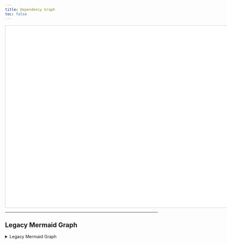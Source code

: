 ```yaml
---
title: Dependency Graph
toc: false
---
```


<script type="importmap">
      {
        "imports": {
          "sigma": "https://cdnjs.cloudflare.com/ajax/libs/sigma.js/3.0.0/sigma.min.js",
          "graphology": "https://cdn.jsdelivr.net/npm/graphology@0.26.0/dist/graphology.umd.min.js",
          "graphologyLibrary": "https://cdn.jsdelivr.net/npm/graphology-library/dist/graphology-library.min.js"
        }
      } 
</script>

<div id="graphcontainer" style="width: 800px; height: 600px; background: white; border: 1px solid #ccc;"></div>

<script type="module">
import * as sigma from 'sigma';
import 'graphology'; // has no exports, import all
import 'graphologyLibrary'; // has no exports, import all
// The main function to set up the graph
async function setupGraph() {
  const container = document.getElementById("graphcontainer");
  const graphDataUrl = 'https://raw.githubusercontent.com/do-me/Test/refs/heads/main/sigmatest3.json';

  try {
    // 1. Fetch the external data file
    const response = await fetch(graphDataUrl);
    const fileContent = await response.json();
    console.log(fileContent)

    // 2. Parse the JavaScript file content to get the data object
    // This creates a function that, when called, executes the code from the file
    // and returns the `sigmaGraphData` object.
    //const getData = new Function(`${fileContent}; return sigmaGraphData;`);
    const sigmaGraphData = fileContent;


    // 3. Create a graphology instance from the loaded data
    const graph = new graphology.Graph()
    sigmaGraphData.nodes.forEach(node => {
        graph.addNode(node.id, { ...node });
    });
    // The provided file has an empty edges array, but this will handle it if you add edges later
    sigmaGraphData.edges.forEach(edge => {
        // Ensure source and target are defined for each edge
        if (edge.source && edge.target) {
            graph.addEdge(edge.source, edge.target, { ...edge, type: 'arrow', size: 2 });
        }
    });

    // Initial layout (optional, but good for positioning nodes without x/y)
    // If your nodes already have x/y coordinates as in your file, you can skip this part
    // or use it as a starting point. Sigma.js will use the x/y attributes from the data.
    // circular.assign(graph);

    // 4. Run the ForceAtlas2 layout algorithm if you want to dynamically position nodes
    // Your data already has x/y, so this is optional but can help untangle the graph.
    // Infer settings from graph & assign
    const settings = graphologyLibrary.layoutForceAtlas2.inferSettings(graph);
    graphologyLibrary.layoutForceAtlas2.assign(graph, {
      iterations: 50,
      settings: settings
    });

    // 5. Instantiate sigma.js and render the graph
    const renderer = new Sigma(graph, container, {
        // We draw labels on top of the nodes:
        labelRenderer: (context, data) => {
            const size = data.size;
            const font = `bold ${size}px Arial`;
            context.font = font;
            context.fillStyle = "#333";
            context.textAlign = "center";
            context.textBaseline = "middle";
            context.fillText(data.label, data.x, data.y + size + 3);
        }
    });

  } catch (error) {
    console.error("Failed to load or render graph:", error);
    container.innerHTML = "Could not load the graph data. Please check the console for errors.";
  }
}

// Run the setup function
setupGraph();

</script>
---

## Legacy Mermaid Graph 

<details style="width: fit-content">
  <summary>Legacy Mermaid Graph</summary>

```mermaid
flowchart TD;
    id_geopositioning(["<a href='../geopositioning'>Geopositioning</a>"]) --> id_geolocating(["<a href='../geolocating'>Geolocating</a>"]);
    id_object(["<a href='../object'>Object</a>"]) --> id_geolocating(["<a href='../geolocating'>Geolocating</a>"]);
    id_object(["<a href='../object'>Object</a>"]) --> id_laboratory_observation(["<a href='../laboratory_observation'>Laboratory Observation</a>"]);
    id_sensor(["<a href='../sensor'>Sensor</a>"]) --> id_observation(["<a href='../observation'>Observation</a>"]);
    id_sensor(["<a href='../sensor'>Sensor</a>"]) --> id_auxiliary_data(["<a href='../auxiliary_data'>Auxiliary Data</a>"]);
    id_sensor(["<a href='../sensor'>Sensor</a>"]) --> id_band_central_wavelength(["<a href='../band_central_wavelength'>Band Central Wavelength</a>"]);
    id_sensor(["<a href='../sensor'>Sensor</a>"]) --> id_calibration(["<a href='../calibration'>Calibration</a>"]);
    id_sensor(["<a href='../sensor'>Sensor</a>"]) --> id_geolocating(["<a href='../geolocating'>Geolocating</a>"]);
    id_sensor(["<a href='../sensor'>Sensor</a>"]) --> id_in-situ_observation(["<a href='../in-situ_observation'>In-situ Observation</a>"]);
    id_sensor(["<a href='../sensor'>Sensor</a>"]) --> id_ancillary_data(["<a href='../ancillary_data'>Ancillary Data</a>"]);
    id_model(["<a href='../model'>Model</a>"]) --> id_vertical_levels(["<a href='../vertical_levels'>Vertical Levels</a>"]);
    id_model(["<a href='../model'>Model</a>"]) --> id_time_of_day(["<a href='../time_of_day'>Time Of Day</a>"]);
    id_model(["<a href='../model'>Model</a>"]) --> id_calibration(["<a href='../calibration'>Calibration</a>"]);
    id_model(["<a href='../model'>Model</a>"]) --> id_temporal_resolution(["<a href='../temporal_resolution'>Temporal Resolution</a>"]);
    id_model(["<a href='../model'>Model</a>"]) --> id_geolocating(["<a href='../geolocating'>Geolocating</a>"]);
    id_model(["<a href='../model'>Model</a>"]) --> id_time_of_year(["<a href='../time_of_year'>Time Of Year</a>"]);
    id_data(["<a href='../data'>Data</a>"]) --> id_information(["<a href='../information'>Information</a>"]);
    id_data(["<a href='../data'>Data</a>"]) --> id_user(["<a href='../user'>User</a>"]);
    id_data(["<a href='../data'>Data</a>"]) --> id_validation(["<a href='../validation'>Validation</a>"]);
    id_data(["<a href='../data'>Data</a>"]) --> id_auxiliary_data(["<a href='../auxiliary_data'>Auxiliary Data</a>"]);
    id_data(["<a href='../data'>Data</a>"]) --> id_observation(["<a href='../observation'>Observation</a>"]);
    id_data(["<a href='../data'>Data</a>"]) --> id_replicability(["<a href='../replicability'>Replicability</a>"]);
    id_data(["<a href='../data'>Data</a>"]) --> id_geographic_data(["<a href='../geographic_data'>Geographic Data</a>"]);
    id_data(["<a href='../data'>Data</a>"]) --> id_calibration(["<a href='../calibration'>Calibration</a>"]);
    id_data(["<a href='../data'>Data</a>"]) --> id_area_of_interest(["<a href='../area_of_interest'>Area Of Interest</a>"]);
    id_data(["<a href='../data'>Data</a>"]) --> id_copernicus_service_provider(["<a href='../copernicus_service_provider'>Copernicus Service Provider</a>"]);
    id_data(["<a href='../data'>Data</a>"]) --> id_standard_uncertainty(["<a href='../standard_uncertainty'>Standard Uncertainty</a>"]);
    id_data(["<a href='../data'>Data</a>"]) --> id_sensor(["<a href='../sensor'>Sensor</a>"]);
    id_data(["<a href='../data'>Data</a>"]) --> id_model(["<a href='../model'>Model</a>"]);
    id_data(["<a href='../data'>Data</a>"]) --> id_reproducibility(["<a href='../reproducibility'>Reproducibility</a>"]);
    id_data(["<a href='../data'>Data</a>"]) --> id_ancillary_data(["<a href='../ancillary_data'>Ancillary Data</a>"]);
    id_place(["<a href='../place'>Place</a>"]) --> id_position(["<a href='../position'>Position</a>"]);
    id_place(["<a href='../place'>Place</a>"]) --> id_location(["<a href='../location'>Location</a>"]);
    id_place(["<a href='../place'>Place</a>"]) --> id_in-situ_observation(["<a href='../in-situ_observation'>In-situ Observation</a>"]);
    id_reference(["<a href='../reference'>Reference</a>"]) --> id_position(["<a href='../position'>Position</a>"]);
    id_reference(["<a href='../reference'>Reference</a>"]) --> id_geographic_data(["<a href='../geographic_data'>Geographic Data</a>"]);
    id_reference(["<a href='../reference'>Reference</a>"]) --> id_geographic_grid(["<a href='../geographic_grid'>Geographic Grid</a>"]);
    id_reference(["<a href='../reference'>Reference</a>"]) --> id_period_identifier(["<a href='../period_identifier'>Period Identifier</a>"]);
    id_reference(["<a href='../reference'>Reference</a>"]) --> id_traceability(["<a href='../traceability'>Traceability</a>"]);
    id_reference(["<a href='../reference'>Reference</a>"]) --> id_geographic_coordinate_reference_system(["<a href='../geographic_coordinate_reference_system'>Geographic Coordinate Reference System</a>"]);
    id_phenomenon(["<a href='../phenomenon'>Phenomenon</a>"]) --> id_observation(["<a href='../observation'>Observation</a>"]);
    id_phenomenon(["<a href='../phenomenon'>Phenomenon</a>"]) --> id_reference(["<a href='../reference'>Reference</a>"]);
    id_phenomenon(["<a href='../phenomenon'>Phenomenon</a>"]) --> id_laboratory_observation(["<a href='../laboratory_observation'>Laboratory Observation</a>"]);
    id_phenomenon(["<a href='../phenomenon'>Phenomenon</a>"]) --> id_remote_sensing(["<a href='../remote_sensing'>Remote Sensing</a>"]);
    id_phenomenon(["<a href='../phenomenon'>Phenomenon</a>"]) --> id_sensor(["<a href='../sensor'>Sensor</a>"]);
    id_phenomenon(["<a href='../phenomenon'>Phenomenon</a>"]) --> id_in-situ_observation(["<a href='../in-situ_observation'>In-situ Observation</a>"]);
    id_uncertainty(["<a href='../uncertainty'>Uncertainty</a>"]) --> id_reference(["<a href='../reference'>Reference</a>"]);
    id_uncertainty(["<a href='../uncertainty'>Uncertainty</a>"]) --> id_standard_uncertainty(["<a href='../standard_uncertainty'>Standard Uncertainty</a>"]);
    id_uncertainty(["<a href='../uncertainty'>Uncertainty</a>"]) --> id_thematic_uncertainty(["<a href='../thematic_uncertainty'>Thematic Uncertainty</a>"]);
    id_uncertainty(["<a href='../uncertainty'>Uncertainty</a>"]) --> id_in-situ_observation(["<a href='../in-situ_observation'>In-situ Observation</a>"]);
    id_uncertainty(["<a href='../uncertainty'>Uncertainty</a>"]) --> id_expanded_uncertainty(["<a href='../expanded_uncertainty'>Expanded Uncertainty</a>"]);
    id_uncertainty(["<a href='../uncertainty'>Uncertainty</a>"]) --> id_traceability(["<a href='../traceability'>Traceability</a>"]);
    id_observation(["<a href='../observation'>Observation</a>"]) --> id_reference(["<a href='../reference'>Reference</a>"]);
    id_observation(["<a href='../observation'>Observation</a>"]) --> id_measurement(["<a href='../measurement'>Measurement</a>"]);
    id_observation(["<a href='../observation'>Observation</a>"]) --> id_temporal_resolution(["<a href='../temporal_resolution'>Temporal Resolution</a>"]);
    id_observation(["<a href='../observation'>Observation</a>"]) --> id_remote_sensing(["<a href='../remote_sensing'>Remote Sensing</a>"]);
    id_observation(["<a href='../observation'>Observation</a>"]) --> id_in-situ_observation(["<a href='../in-situ_observation'>In-situ Observation</a>"]);
    id_observation(["<a href='../observation'>Observation</a>"]) --> id_representativeness(["<a href='../representativeness'>Representativeness</a>"]);
    id_grid(["<a href='../grid'>Grid</a>"]) --> id_geographic_grid(["<a href='../geographic_grid'>Geographic Grid</a>"]);
    id_entity(["<a href='../entity'>Entity</a>"]) --> id_trait(["<a href='../trait'>Trait</a>"]);
    id_entity(["<a href='../entity'>Entity</a>"]) --> id_user(["<a href='../user'>User</a>"]);
    id_entity(["<a href='../entity'>Entity</a>"]) --> id_object(["<a href='../object'>Object</a>"]);
    id_entity(["<a href='../entity'>Entity</a>"]) --> id_model(["<a href='../model'>Model</a>"]);
    id_entity(["<a href='../entity'>Entity</a>"]) --> id_phenomenon(["<a href='../phenomenon'>Phenomenon</a>"]);
    id_measurement(["<a href='../measurement'>Measurement</a>"]) --> id_representativeness(["<a href='../representativeness'>Representativeness</a>"]);
    id_measurement(["<a href='../measurement'>Measurement</a>"]) --> id_measurand(["<a href='../measurand'>Measurand</a>"]);
    id_measurement(["<a href='../measurement'>Measurement</a>"]) --> id_traceability(["<a href='../traceability'>Traceability</a>"]);
    id_measurement(["<a href='../measurement'>Measurement</a>"]) --> id_uncertainty(["<a href='../uncertainty'>Uncertainty</a>"]);
    id_measurand(["<a href='../measurand'>Measurand</a>"]) --> id_uncertainty(["<a href='../uncertainty'>Uncertainty</a>"]);
    id_location(["<a href='../location'>Location</a>"]) --> id_geocoding(["<a href='../geocoding'>Geocoding</a>"]);
    id_location(["<a href='../location'>Location</a>"]) --> id_geolocation_information(["<a href='../geolocation_information'>Geolocation Information</a>"]);
    id_location(["<a href='../location'>Location</a>"]) --> id_representativeness(["<a href='../representativeness'>Representativeness</a>"]);
    id_location(["<a href='../location'>Location</a>"]) --> id_geographic_data(["<a href='../geographic_data'>Geographic Data</a>"]);
    id_value(["<a href='../value'>Value</a>"]) --> id_observation(["<a href='../observation'>Observation</a>"]);
    id_value(["<a href='../value'>Value</a>"]) --> id_band_central_wavelength(["<a href='../band_central_wavelength'>Band Central Wavelength</a>"]);
    id_value(["<a href='../value'>Value</a>"]) --> id_in-situ_observation(["<a href='../in-situ_observation'>In-situ Observation</a>"]);
    id_information(["<a href='../information'>Information</a>"]) --> id_classification_system(["<a href='../classification_system'>Classification System</a>"]);
    id_information(["<a href='../information'>Information</a>"]) --> id_user(["<a href='../user'>User</a>"]);
    id_information(["<a href='../information'>Information</a>"]) --> id_geolocation_information(["<a href='../geolocation_information'>Geolocation Information</a>"]);
    id_information(["<a href='../information'>Information</a>"]) --> id_temporal_reporting_period(["<a href='../temporal_reporting_period'>Temporal Reporting Period</a>"]);
    id_information(["<a href='../information'>Information</a>"]) --> id_area_of_interest(["<a href='../area_of_interest'>Area Of Interest</a>"]);
    id_information(["<a href='../information'>Information</a>"]) --> id_copernicus_service_provider(["<a href='../copernicus_service_provider'>Copernicus Service Provider</a>"]);
    id_information(["<a href='../information'>Information</a>"]) --> id_thematic_resolution(["<a href='../thematic_resolution'>Thematic Resolution</a>"]);
    id_period(["<a href='../period'>Period</a>"]) --> id_temporal_reporting_period(["<a href='../temporal_reporting_period'>Temporal Reporting Period</a>"]);
    id_period(["<a href='../period'>Period</a>"]) --> id_representativeness(["<a href='../representativeness'>Representativeness</a>"]);
    id_period(["<a href='../period'>Period</a>"]) --> id_period_identifier(["<a href='../period_identifier'>Period Identifier</a>"]);
    id_period(["<a href='../period'>Period</a>"]) --> id_temporal_resolution(["<a href='../temporal_resolution'>Temporal Resolution</a>"]);
    id_temporal_resolution(["<a href='../temporal_resolution'>Temporal resolution</a>"]) --> id_temporal_reporting_period(["<a href='../temporal_reporting_period'>Temporal Reporting Period</a>"]);
    id_property(["<a href='../property'>Property</a>"]) --> id_observation(["<a href='../observation'>Observation</a>"]);
    id_property(["<a href='../property'>Property</a>"]) --> id_quantity(["<a href='../quantity'>Quantity</a>"]);
    id_property(["<a href='../property'>Property</a>"]) --> id_in-situ_observation(["<a href='../in-situ_observation'>In-situ Observation</a>"]);
    id_property(["<a href='../property'>Property</a>"]) --> id_phenomenon(["<a href='../phenomenon'>Phenomenon</a>"]);
    id_property(["<a href='../property'>Property</a>"]) --> id_traceability(["<a href='../traceability'>Traceability</a>"]);
    id_sample(["<a href='../sample'>Sample</a>"]) --> id_temporal_consistency(["<a href='../temporal_consistency'>Temporal Consistency</a>"]);
    id_trait(["<a href='../trait'>Trait</a>"]) --> id_property(["<a href='../property'>Property</a>"]);
    id_quantity(["<a href='../quantity'>Quantity</a>"]) --> id_duration(["<a href='../duration'>Duration</a>"]);
    id_quantity(["<a href='../quantity'>Quantity</a>"]) --> id_measurand(["<a href='../measurand'>Measurand</a>"]);
    id_quantity(["<a href='../quantity'>Quantity</a>"]) --> id_measurement(["<a href='../measurement'>Measurement</a>"]);
    id_confidence_interval(["<a href='../confidence_interval'>Confidence interval</a>"]) --> id_expanded_uncertainty(["<a href='../expanded_uncertainty'>Expanded Uncertainty</a>"]);
    id_position(["<a href='../position'>Position</a>"]) --> id_geopositioning(["<a href='../geopositioning'>Geopositioning</a>"]);
    id_position(["<a href='../position'>Position</a>"]) --> id_ancillary_data(["<a href='../ancillary_data'>Ancillary Data</a>"]);
    id_characteristic(["<a href='../characteristic'>Characteristic</a>"]) --> id_trait(["<a href='../trait'>Trait</a>"]);
    id_characteristic(["<a href='../characteristic'>Characteristic</a>"]) --> id_representativeness(["<a href='../representativeness'>Representativeness</a>"]);
    id_characteristic(["<a href='../characteristic'>Characteristic</a>"]) --> id_in-situ_observation(["<a href='../in-situ_observation'>In-situ Observation</a>"]);
    id_feature(["<a href='../feature'>Feature</a>"]) --> id_geopositioning(["<a href='../geopositioning'>Geopositioning</a>"]);
    id_feature(["<a href='../feature'>Feature</a>"]) --> id_characteristic(["<a href='../characteristic'>Characteristic</a>"]);
```
</details>


<style>
.md-container {
  overflow: auto;
}

.mermaid {
  width: 5000px;
}
</style>